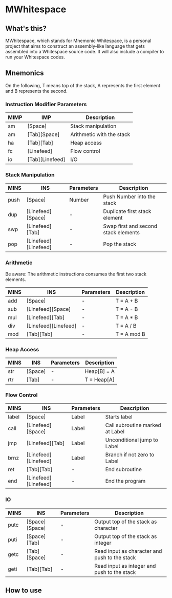 # MWhitespace

## What's this?

MWhitespace, which stands for Mnemonic Whitespace, is a personal project that
aims to construct an assembly-like language that gets assembled into a
Whitespace source code. It will also include a compiler to run your Whitespace
codes.

## Mnemonics

On the following, T means top of the stack, A represents the first element and
B represents the second.

### Instruction Modifier Parameters

MIMP | IMP | Description
---- | --- | -----------
sm | [Space] | Stack manipulation
am | [Tab][Space] | Arithmetic with the stack
ha | [Tab][Tab] | Heap access
fc | [Linefeed] | Flow control
io | [Tab][Linefeed] | I/O

### Stack Manipulation

MINS | INS | Parameters | Description
---- | --- | ---------- | -----------
push | [Space] | Number | Push Number into the stack
dup | [Linefeed][Space] | - | Duplicate first stack element
swp | [Linefeed][Tab] | - | Swap first and second stack elements
pop | [Linefeed][Linefeed] | - | Pop the stack

### Arithmetic

Be aware: The arithmetic instructions consumes the first two stack elements.

MINS | INS | Parameters | Description
---- | --- | ---------- | -----------
add | [Space] | - | T = A + B
sub | [Linefeed][Space] | - | T = A - B
mul | [Linefeed][Tab] | - | T = A * B
div | [Linefeed][Linefeed] | - | T = A / B
mod | [Tab][Tab] | - | T = A mod B

### Heap Access

MINS | INS | Parameters | Description
---- | --- | ---------- | -----------
str | [Space] | - | Heap[B] = A
rtr | [Tab] | - | T = Heap[A]

### Flow Control

MINS | INS | Parameters | Description
---- | --- | ---------- | -----------
label | [Space] | Label | Starts label
call | [Linefeed][Space] | Label | Call subroutine marked at Label
jmp | [Linefeed][Tab] | Label | Unconditional jump to Label
brnz | [Linefeed][Linefeed] | Label | Branch if not zero to Label
ret | [Tab][Tab] | - | End subroutine
end | [Linefeed][Linefeed] | - | End the program

### IO

MINS | INS | Parameters | Description
---- | --- | ---------- | -----------
putc | [Space][Space] | - | Output top of the stack as character
puti | [Space][Tab] | - | Output top of the stack as integer
getc | [Tab][Space] | - | Read input as character and push to the stack
geti | [Tab][Tab] | - | Read input as integer and push to the stack

## How to use
